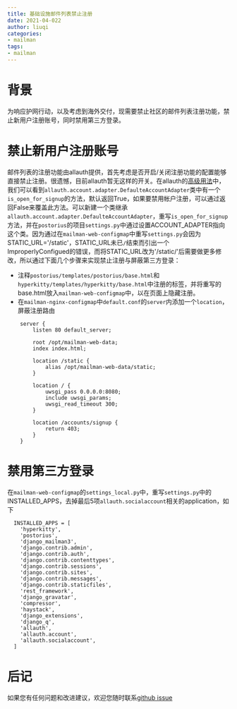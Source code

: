 ```yaml
---
title: 基础设施邮件列表禁止注册
date: 2021-04-022
author: liuqi
categories:
- mailman
tags:
- mailman
---
```

# 背景
为响应护网行动，以及考虑到海外交付，现需要禁止社区的邮件列表注册功能，禁止新用户注册账号，同时禁用第三方登录。
# 禁止新用户注册账号
邮件列表的注册功能由allauth提供，首先考虑是否开启/关闭注册功能的配置能够直接禁止注册。很遗憾，目前allauth暂无这样的开关。在allauth的[高级用法](https://django-allauth.readthedocs.io/en/latest/advanced.html)中，我们可以看到`allauth.account.adapter.DefaulteAccountAdapter`类中有一个`is_open_for_signup`的方法，默认返回True，如果要禁用帐户注册，可以通过返回False来覆盖此方法。可以新建一个类继承`allauth.account.adapter.DefaulteAccountAdapter`，重写`is_open_for_signup`方法，并在`postorius`的项目`settings.py`中通过设置ACCOUNT_ADAPTER指向这个类。因为通过在`mailman-web-configmap`中重写`settings.py`会因为STATIC_URL='/static'，STATIC_URL未已`/`结束而引出一个ImproperlyConfigued的错误，而将STATIC_URL改为'/static/'后需要做更多修改，所以通过下面几个步骤来实现禁止注册与屏蔽第三方登录：

- 注释`postorius/templates/postorius/base.html`和`hyperkitty/templates/hyperkitty/base.html`中注册的标签，并将重写的base.html放入`mailman-web-configmap`中，以在页面上隐藏注册。
- 在`mailman-nginx-configmap`中`default.conf`的`server`内添加一个`location`，屏蔽注册路由
```
	server {
		listen 80 default_server;
		
		root /opt/mailman-web-data;
		index index.html;
		
		location /static {
			alias /opt/mailman-web-data/static;
		}

		location / {
			uwsgi_pass 0.0.0.0:8080;
			include uwsgi_params;
			uwsgi_read_timeout 300;
		}

		location /accounts/signup {
			return 403;
		}
	}
```
# 禁用第三方登录
在`mailman-web-configmap`的`settings_local.py`中，重写`settings.py`中的INSTALLED_APPS，去掉最后5项`allauth.socialaccount`相关的application，如下
```
  INSTALLED_APPS = [
	'hyperkitty',
	'postorius',
	'django_mailman3',
	'django.contrib.admin',
	'django.contrib.auth',
	'django.contrib.contenttypes',
	'django.contrib.sessions',
	'django.contrib.sites',
	'django.contrib.messages',
	'django.contrib.staticfiles',
	'rest_framework',
	'django_gravatar',
	'compressor',
	'haystack',
	'django_extensions',
	'django_q',
	'allauth',
	'allauth.account',
	'allauth.socialaccount',
  ]
```
# 后记
如果您有任何问题和改进建议，欢迎您随时联系[github issue](https://github.com/opensourceways/infra-landscape/issues)
